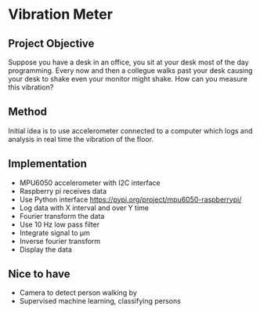 # Vibration Meter
## Project Objective
Suppose you have a desk in an office, you sit at your desk most of the day programming. Every now and then a collegue walks past your desk causing your desk to shake even your monitor might shake. How can you measure this vibration?
## Method
Initial idea is to use accelerometer connected to a computer which logs and analysis in real time the vibration of the floor.
## Implementation
- MPU6050 accelerometer with I2C interface
- Raspberry pi receives data
- Use Python interface https://pypi.org/project/mpu6050-raspberrypi/
- Log data with X interval and over Y time
- Fourier transform the data
- Use 10 Hz low pass filter
- Integrate signal to µm
- Inverse fourier transform
- Display the data

## Nice to have
- Camera to detect person walking by
- Supervised machine learning, classifying persons
